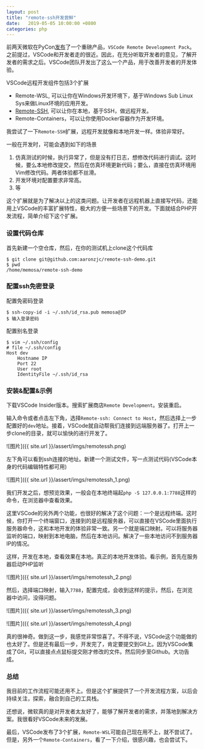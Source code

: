 ```yaml
---
layout: post
title: "remote-ssh开发尝鲜"
date:   2019-05-05 10:00:00 +0800
categories: php 
---
```


前两天微软在PyCon[发布](https://code.visualstudio.com/blogs/2019/05/02/remote-development)了一个重磅产品，`VSCode Remote Development Pack`。之前提过，VSCode和开发者走的很近。因此，在充分听取开发者的意见，了解开发者的需求之后。VSCode团队开发出了这么一个产品，用于改善开发者的开发体验。

VSCode远程开发组件包括3个扩展

- Remote-WSL, 可以让你在Windows开发环境下，基于Windows Sub Linux Sys来做Linux环境的应用开发。
- [Remote-SSH](https://code.visualstudio.com/docs/remote/ssh), 可以让你在本地，基于SSH，做远程开发。
- Remote-Containers，可以让你使用Docker容器作为开发环境。

我尝试了一下`Remote-SSH`扩展，远程开发就像和本地开发一样。体验非常好。

一般在开发时，可能会遇到如下的场景

1. 仿真测试的时候，执行异常了，但是没有打日志，想修改代码进行调试。这时候，要么本地修改提交，然后在仿真环境更新代码；要么，直接在仿真环境用Vim修改代码。两者体验都不丝滑。
2. 开发环境对配置要求非常高。
3. 等

这个扩展就是为了解决以上的这类问题。让开发者在远程机器上直接写代码，还能用上VSCode的丰富扩展特性，极大的方便一些场景下的开发。下面就结合PHP开发流程，简单介绍下这个扩展。

### 设置代码仓库

首先新建一个空仓库，然后，在你的测试机上clone这个代码库

```shell
$ git clone git@github.com:aaronzjc/remote-ssh-demo.git
$ pwd
/home/memosa/remote-ssh-demo
```

### 配置ssh免密登录

配置免密码登录

```shell
$ ssh-copy-id -i ~/.ssh/id_rsa.pub memosa@IP
$ 输入登录密码
```

配置别名登录

```shell
$ vim ~/.ssh/config
# file ~/.ssh/config
Host dev
    Hostname IP
    Port 22
    User root
    IdentityFile ~/.ssh/id_rsa
```

### 安装&配置&示例

下载VSCode Insider版本。搜索扩展商店`Remote Development`。安装重启。

输入命令或者点击左下角，选择`Remote-ssh: Connect to Host`，然后选择上一步配置好的`dev`地址。接着，VSCode就自动帮我们连接到远端服务器了。打开上一步clone的目录，就可以愉快的进行开发了。

![图片]({{ site.url }}/assert/imgs/remotessh.png)

左下角可以看到ssh连接的地址。新建一个测试文件，写一点测试代码(VSCode本身的代码编辑特性都可用)

![图片]({{ site.url }}/assert/imgs/remotessh_1.png)

我们开发之后，想预览效果，一般会在本地终端起`php -S 127.0.0.1:7788`这样的命令，在浏览器中查看效果。

这里VSCode的另外两个功能，也很好的解决了这个问题：一个是远程终端。这时候，你打开一个终端窗口，连接到的是远程服务器，可以直接在VSCode里面执行服务器命令，这和本地开发的体验非常一致。另一个就是端口映射。可以将服务器监听的端口，映射到本地电脑，然后在本地访问。解决了一些本地访问不到服务器IP的情况。

这样，开发在本地，查看效果在本地。真正的本地开发体验。看示例，首先在服务器启动PHP监听

![图片]({{ site.url }}/assert/imgs/remotessh_2.png)

然后，选择端口映射，输入`7788`，配置完成，会收到这样的提示，然后，在浏览器中访问，没得问题。

![图片]({{ site.url }}/assert/imgs/remotessh_3.png)

![图片]({{ site.url }}/assert/imgs/remotessh_4.png)

真的很神奇。做到这一步，我感觉非常惊喜了。不得不说，VSCode这个功能做的也太好了。但是还有最后一步，开发完了，肯定要提交到Git上。因为VSCode集成了Git，可以直接点点鼠标提交刚才修改的文件。然后同步至Github。大功告成。

### 总结

我目前的工作流程可能还用不上。但是这个扩展提供了一个开发流程方案，以后会持续关注，探索，融合到自己的工具栈。

还想说，微软真的是对开发者太友好了，能够了解开发者的需求，并落地到解决方案。我很看好VSCode未来的发展。

最后，VSCode发布了3个扩展，`Remote-WSL`可能自己现在用不上，就不尝试了。但是，另外一个`Remote-Containers`，看了一下介绍，很感兴趣，也会尝试下。
